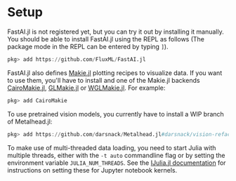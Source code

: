 # Setup

FastAI.jl is not registered yet, but you can try it out by installing it manually. You should be able to install FastAI.jl using the REPL as follows (The package mode in the REPL can be entered by typing `]`).

```julia
pkg> add https://github.com/FluxML/FastAI.jl
```

FastAI.jl also defines [Makie.jl](https://github.com/JuliaPlots/Makie.jl) plotting recipes to visualize data. If you want to use them, you'll have to install and one of the Makie.jl backends [CairoMakie.jl](https://github.com/JuliaPlots/CairoMakie.jl), [GLMakie.jl](https://github.com/JuliaPlots/GLMakie.jl) or [WGLMakie.jl](https://github.com/JuliaPlots/WGLMakie.jl). For example:

```julia
pkg> add CairoMakie
```

To use pretrained vision models, you currently have to install a WIP branch of Metalhead.jl:

```julia
pkg> add https://github.com/darsnack/Metalhead.jl#darsnack/vision-refactor
```

To make use of multi-threaded data loading, you need to start Julia with multiple threads, either with the `-t auto` commandline flag or by setting the environment variable `JULIA_NUM_THREADS`. See the [IJulia.jl documentation](https://julialang.github.io/IJulia.jl/dev/manual/installation/#Installing-additional-Julia-kernels) for instructions on setting these for Jupyter notebook kernels.